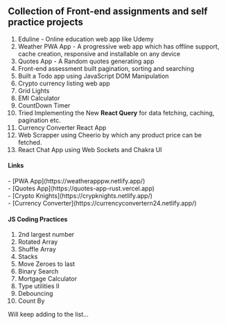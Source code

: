 <h2>Collection of Front-end assignments and self practice projects</h2>
<ol>
  <li>Eduline - Online education web app like Udemy</li>
  <li>Weather PWA App - A progressive web app which has offline support, cache creation, responsive and installable on any device</li>
  <li>Quotes App - A Random quotes generating app</li>
  <li>Front-end assessment built pagination, sorting and searching</li>
  <li>Built a Todo app using JavaScript DOM Manipulation</li>
  <li>Crypto currency listing web app</li>
  <li>Grid Lights</li>
  <li>EMI Calculator</li>
  <li>CountDown Timer</li>
  <li>Tried Implementing the New <b>React Query</b> for data fetching, caching, pagination etc.</li>
  <li>Currency Converter React App</li>
  <li>Web Scrapper using Cheerio by which any product price can be fetched.</li>
  <li>React Chat App using Web Sockets and Chakra UI</li>
</ol>

<h4>Links</h4>
- [PWA App](https://weatherapppw.netlify.app/)
</br>
- [Quotes App](https://quotes-app-rust.vercel.app)
</br>
- [Crypto Knights](https://crypknights.netlify.app/)
</br>
- [Currency Converter](https://currencyconvertern24.netlify.app/)

<h4>JS Coding Practices</h4>
<ol>
<li>2nd largest number</li>
<li>Rotated Array</li>
<li>Shuffle Array</li>
<li>Stacks</li>
<li>Move Zeroes to last</li>
<li>Binary Search</li>
<li>Mortgage Calculator</li>
<li>Type utilities II</li>
<li>Debouncing</li>
<li>Count By</li>
</ol>

<p>Will keep adding to the list...</p>
